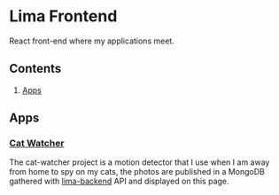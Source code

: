 # Lima Frontend
React front-end where my applications meet.


## Contents
1. [Apps](#Apps)


## Apps
### [Cat Watcher](https://github.com/R-dVL/cat-watcher)
The cat-watcher project is a motion detector that I use when I am away from home to spy on my cats, the photos are published in a MongoDB gathered with [lima-backend](https://github.com/R-dVL/lima-backend) API and displayed on this page.

